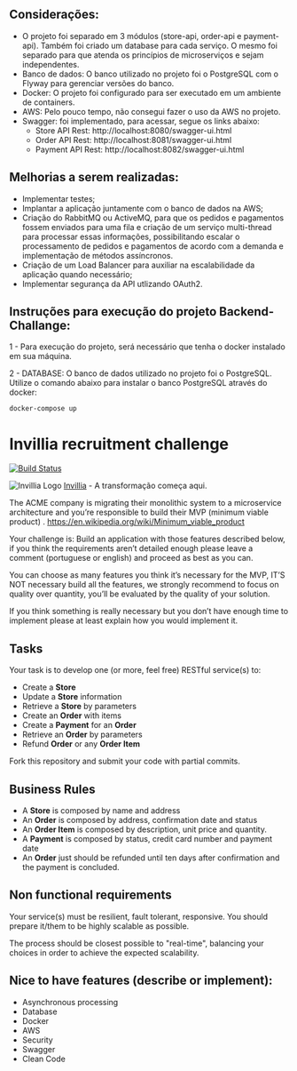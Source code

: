 ## Considerações:
* O projeto foi separado em 3 módulos (store-api, order-api e payment-api). Também foi criado um database para cada serviço.
O mesmo foi separado para que atenda os princípios de microserviços e sejam independentes.
* Banco de dados: O banco utilizado no projeto foi o PostgreSQL com o Flyway para gerenciar versões do banco.
* Docker: O projeto foi configurado para ser executado em um ambiente de containers.
* AWS: Pelo pouco tempo, não consegui fazer o uso da AWS no projeto.
* Swagger: foi implementado, para acessar, segue os links abaixo:
  - Store API Rest: http://localhost:8080/swagger-ui.html
  - Order API Rest: http://localhost:8081/swagger-ui.html
  - Payment API Rest: http://localhost:8082/swagger-ui.html
  

## Melhorias a serem realizadas:
* Implementar testes;
* Implantar a aplicação juntamente com o banco de dados na AWS;
* Criação do RabbitMQ ou ActiveMQ, para que os pedidos e pagamentos fossem enviados para uma fila e criação de um serviço multi-thread para processar essas informações, possibilitando escalar o processamento de pedidos e pagamentos de acordo com a demanda e implementação de métodos assíncronos.
* Criação de um Load Balancer para auxiliar na escalabilidade da aplicação quando necessário;
* Implementar segurança da API utlizando OAuth2.

## Instruções para execução do projeto Backend-Challange:
1 - Para execução do projeto, será necessário que tenha o docker instalado em sua máquina.

2 - DATABASE: O banco de dados utilizado no projeto foi o PostgreSQL. Utilize o comando abaixo para instalar o banco PostgreSQL através do docker:

`docker-compose up`


# Invillia recruitment challenge

[![Build Status](https://travis-ci.org/shelsonjava/invillia.svg?branch=master)](https://travis-ci.org/shelsonjava/invillia)

![Invillia Logo](https://invillia.com/public/assets/img/logo-invillia.svg)
[Invillia](https://https://www.invillia.com/) - A transformação começa aqui.

The ACME company is migrating their monolithic system to a microservice architecture and you’re responsible to build their MVP (minimum viable product)  .
https://en.wikipedia.org/wiki/Minimum_viable_product

Your challenge is:
Build an application with those features described below, if you think the requirements aren’t detailed enough please leave a comment (portuguese or english) and proceed as best as you can.

You can choose as many features you think it’s necessary for the MVP,  IT’S NOT necessary build all the features, we strongly recommend to focus on quality over quantity, you’ll be evaluated by the quality of your solution.

If you think something is really necessary but you don’t have enough time to implement please at least explain how you would implement it.

## Tasks

Your task is to develop one (or more, feel free) RESTful service(s) to:
* Create a **Store**
* Update a **Store** information
* Retrieve a **Store** by parameters
* Create an **Order** with items
* Create a **Payment** for an **Order**
* Retrieve an **Order** by parameters
* Refund **Order** or any **Order Item**

Fork this repository and submit your code with partial commits.

## Business Rules

* A **Store** is composed by name and address
* An **Order** is composed by address, confirmation date and status
* An **Order Item** is composed by description, unit price and quantity.
* A **Payment** is composed by status, credit card number and payment date
* An **Order** just should be refunded until ten days after confirmation and the payment is concluded.

## Non functional requirements

Your service(s) must be resilient, fault tolerant, responsive. You should prepare it/them to be highly scalable as possible.

The process should be closest possible to "real-time", balancing your choices in order to achieve the expected
scalability.

## Nice to have features (describe or implement):
* Asynchronous processing
* Database
* Docker
* AWS
* Security
* Swagger
* Clean Code



